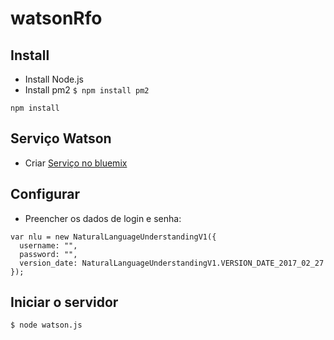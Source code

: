 # watsonRfo

## Install
* Install Node.js
* Install pm2 ``` $ npm install pm2 ```
```
npm install
```

## Serviço Watson
* Criar [Serviço no bluemix](https://console.ng.bluemix.net/catalog/services/natural-language-understanding?taxonomyNavigation=apps)

## Configurar
* Preencher os dados de login e senha:
```
var nlu = new NaturalLanguageUnderstandingV1({
  username: "",
  password: "",
  version_date: NaturalLanguageUnderstandingV1.VERSION_DATE_2017_02_27
});
```

## Iniciar o servidor

```
$ node watson.js
```
